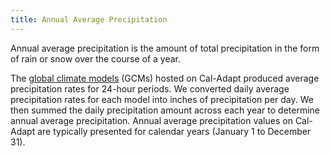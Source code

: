 ```yaml
---
title: Annual Average Precipitation
---
```


Annual average precipitation is the amount of total precipitation in the form of rain or snow over the course of a year.

The [global climate models](/help/glossary/global-climate-model) (GCMs) hosted on Cal-Adapt produced average precipitation rates for 24-hour periods. We converted daily average precipitation rates for each model into inches of precipitation per day. We then summed the daily precipitation amount across each year to determine annual average precipitation. Annual average precipitation values on Cal-Adapt are typically presented for calendar years (January 1 to December 31).
